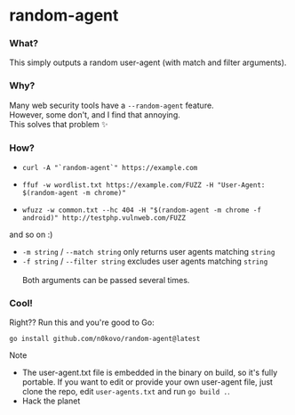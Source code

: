 # random-agent

### What?
 This simply outputs a random user-agent (with match and filter arguments).

### Why?
 Many web security tools have a `--random-agent` feature.<br>
 However, some don't, and I find that annoying.<br>
 This solves that problem ✨

### How?
- ```shell
  curl -A "`random-agent`" https://example.com
  ```

- ```shell
  ffuf -w wordlist.txt https://example.com/FUZZ -H "User-Agent: $(random-agent -m chrome)"
  ```

- ```shell
  wfuzz -w common.txt --hc 404 -H "$(random-agent -m chrome -f android)" http://testphp.vulnweb.com/FUZZ
  ```
and so on :)

- `-m string` / `--match string` only returns user agents matching `string`
- `-f string` / `--filter string` excludes user agents matching `string`
<br><br>Both arguments can be passed several times.

### Cool!
Right?? Run this and you're good to Go:
```shell
go install github.com/n0kovo/random-agent@latest
```

> [!NOTE]
> - The user-agent.txt file is embedded in the binary on build, so it's fully portable. If you want to edit or provide your own user-agent file, just clone the repo, edit `user-agents.txt` and run `go build .`.
> - Hack the planet
